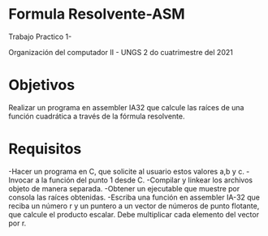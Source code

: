 # Formula Resolvente-ASM
Trabajo Practico 1- 

Organización del computador II - UNGS 2
do cuatrimestre del 2021

# Objetivos
 Realizar un programa en assembler IA32 que calcule las raíces de una función cuadrática a través de la fórmula resolvente.


# Requisitos
-Hacer un programa en C, que solicite al usuario estos valores a,b y c.
-Invocar a la función del punto 1 desde C.
-Compilar y linkear los archivos objeto de manera separada. 
-Obtener un ejecutable que muestre por consola las raíces obtenidas.
-Escriba una función en assembler IA-32 que reciba un número r y un puntero a un
vector de números de punto flotante, que calcule el producto escalar. Debe multiplicar
cada elemento del vector por r.


